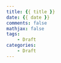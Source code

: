 ```yaml
---
title: {{ title }}
date: {{ date }}
comments: false
mathjax: false
tags:
    - Draft
categories:
    - Draft
---
```

